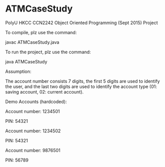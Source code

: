 # ATMCaseStudy
PolyU HKCC CCN2242 Object Oriented Programming (Sept 2015) Project

To compile, plz use the command:

javac ATMCaseStudy.java

To run the project, plz use the command:

java ATMCaseStudy

Assumption:

The account number consists 7 digits, the first 5 digits are used to identify the user, and the last two digits are used to identify the account type (01: saving account, 02: current account).

Demo Accounts (hardcoded):


Account number: 1234501

PIN: 54321

Account number: 1234502

PIN: 54321

Account number: 9876501

PIN: 56789

